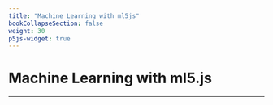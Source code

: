 ```yaml
---
title: "Machine Learning with ml5js"
bookCollapseSection: false
weight: 30
p5js-widget: true
---
```


# Machine Learning with ml5.js

---

